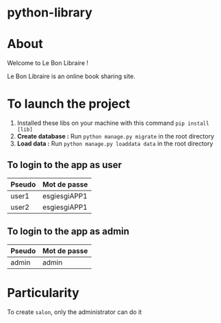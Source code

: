 # python-library

# About

Welcome to Le Bon Libraire !

Le Bon Libraire is an online book sharing site.

# To launch the project

1. Installed these libs on your machine with this command `pip install [lib]`
3. **Create database :** Run `python manage.py migrate` in the root directory
4. **Load data :** Run `python manage.py loaddata data` in the root directory

## To login to the app as user

| Pseudo | Mot de passe |
| --- | --- |
| user1 | esgiesgiAPP1 |
| user2 | esgiesgiAPP1 |

## To login to the app as admin

| Pseudo | Mot de passe |
| --- | --- |
| admin | admin |

# Particularity

To create `salon`, only the administrator can do it
